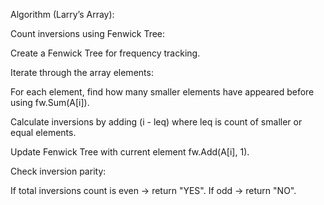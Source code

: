 Algorithm (Larry’s Array):

Count inversions using Fenwick Tree:

Create a Fenwick Tree for frequency tracking.

Iterate through the array elements:

For each element, find how many smaller elements have appeared before using fw.Sum(A[i]).

Calculate inversions by adding (i - leq) where leq is count of smaller or equal elements.

Update Fenwick Tree with current element fw.Add(A[i], 1).

Check inversion parity:

If total inversions count is even → return "YES".
If odd → return "NO".
